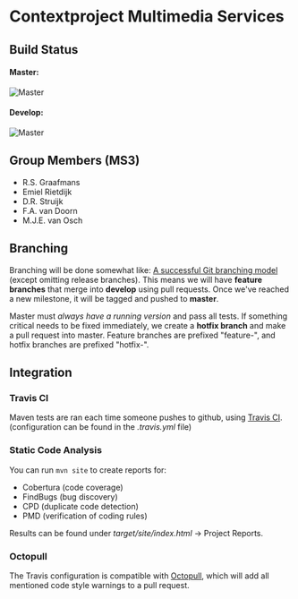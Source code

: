 # Contextproject Multimedia Services

## Build Status
#### Master:
![Master](https://travis-ci.org/daveystruijk/contextproject-ms3.svg?branch=master)
#### Develop:
![Master](https://travis-ci.org/daveystruijk/contextproject-ms3.svg?branch=develop)

## Group Members (MS3)
- R.S. Graafmans
- Emiel Rietdijk
- D.R. Struijk
- F.A. van Doorn
- M.J.E. van Osch

## Branching
Branching will be done somewhat like: [A successful Git branching model](http://nvie.com/posts/a-successful-git-branching-model/) (except omitting release branches). This means we will have **feature branches** that merge into **develop** using pull requests. Once we've reached a new milestone, it will be tagged and pushed to **master**.

Master must *always have a running version* and pass all tests. If something critical needs to be fixed immediately, we create a **hotfix branch** and make a pull request into master. Feature branches are prefixed "feature-", and hotfix branches are prefixed "hotfix-".

## Integration
### Travis CI
Maven tests are ran each time someone pushes to github, using [Travis CI](https://travis-ci.org/). (configuration can be found in the *.travis.yml* file)

### Static Code Analysis
You can run ```mvn site``` to create reports for:

- Cobertura (code coverage)
- FindBugs (bug discovery)
- CPD (duplicate code detection)
- PMD (verification of coding rules)

Results can be found under *target/site/index.html* -> Project Reports.

### Octopull
The Travis configuration is compatible with [Octopull](http://www.rmhartog.me/octopull/), which will add all mentioned code style warnings to a pull request.
